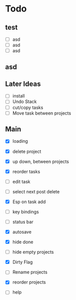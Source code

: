 # Todo

## test
- [ ] asd
- [ ] asd
- [ ] asd

## asd

## Later Ideas
- [ ] install
- [ ] Undo Stack
- [ ] cut/copy tasks
- [ ] Move task between projects

## Main
- [x] loading
- [x] delete project
- [x] up down, between projects
- [x] reorder tasks
- [ ] edit task
- [ ] select next post delete
- [x] Esp on task add
- [ ] key bindings
- [ ] status bar
- [x] autosave
- [x] hide done
- [ ] hide empty projects
- [x] Dirty Flag
- [ ] Rename projects
- [x] reorder projects
- [ ] help

